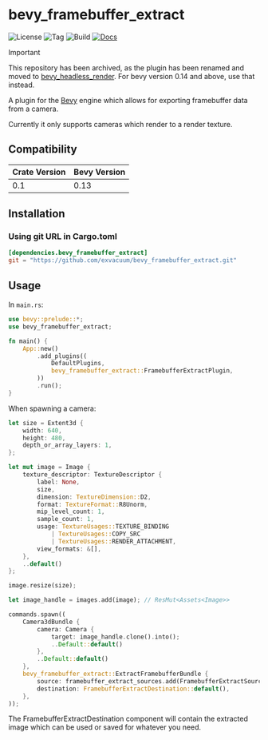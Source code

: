 # bevy_framebuffer_extract

![License](https://img.shields.io/badge/license-MIT%2FApache-blue.svg)
![Tag](https://img.shields.io/github/v/tag/exvacuum/bevy_framebuffer_extract)
![Build](https://img.shields.io/github/actions/workflow/status/exvacuum/bevy_framebuffer_extract/rust.yml)
[![Docs](https://img.shields.io/website?url=https%3A%2F%2Fexvacuum.github.io%2Fbevy_framebuffer_extract%2F&label=docs)](https://exvacuum.github.io/bevy_framebuffer_extract)

> [!IMPORTANT]
> This repository has been archived, as the plugin has been renamed and moved to [bevy_headless_render](https://github.com/exvacuum/bevy_headless_render). For bevy version 0.14 and above, use that instead.

A plugin for the [Bevy](https://bevyengine.org) engine which allows for exporting framebuffer data from a camera.

Currently it only supports cameras which render to a render texture.

## Compatibility

| Crate Version | Bevy Version |
|---            |---           |
| 0.1           | 0.13         |

## Installation

### Using git URL in Cargo.toml
```toml
[dependencies.bevy_framebuffer_extract]
git = "https://github.com/exvacuum/bevy_framebuffer_extract.git"
```

## Usage

In `main.rs`:
```rs
use bevy::prelude::*;
use bevy_framebuffer_extract;

fn main() {
    App::new()
        .add_plugins((
            DefaultPlugins,
            bevy_framebuffer_extract::FramebufferExtractPlugin,
        ))
        .run();
}
```

When spawning a camera:
```rs
let size = Extent3d {
    width: 640,
    height: 480,
    depth_or_array_layers: 1,
};

let mut image = Image {
    texture_descriptor: TextureDescriptor {
        label: None,
        size,
        dimension: TextureDimension::D2,
        format: TextureFormat::R8Unorm,
        mip_level_count: 1,
        sample_count: 1,
        usage: TextureUsages::TEXTURE_BINDING
            | TextureUsages::COPY_SRC
            | TextureUsages::RENDER_ATTACHMENT,
        view_formats: &[],
    },
    ..default()
};

image.resize(size);

let image_handle = images.add(image); // ResMut<Assets<Image>>

commands.spawn((
    Camera3dBundle {
        camera: Camera {
            target: image_handle.clone().into();
            ..Default::default()
        },
        ..Default::default()
    },
    bevy_framebuffer_extract::ExtractFramebufferBundle {
        source: framebuffer_extract_sources.add(FramebufferExtractSource(image_handle.clone())), // ResMut<Assets<FramebufferExtractSource>>
        destination: FramebufferExtractDestination::default(),
    },
));
```

The FramebufferExtractDestination component will contain the extracted image which can be used or saved for whatever you need.
